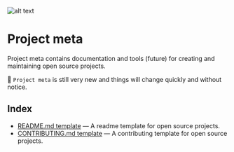 ![alt text][logo]

[logo]: https://github.com/MagnumOpuses/project-meta/blob/master/img/jobtechdev_black.png "JobTech dev logo"
# Project meta

Project meta contains documentation and tools (future) for creating and maintaining open source projects.

:construction: `Project meta` is still very new and things will change quickly and without notice.

## Index

- [README.md template](README_TEMPLATE.md) &mdash; A readme template for open source projects.
- [CONTRIBUTING.md template](CONTRIBUTING_TEMPLATE.md) &mdash; A contributing template for open source projects.

